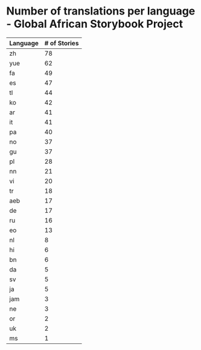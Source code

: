# Number of translations per language - Global African Storybook Project

Language | # of Stories
-------- | ------------
zh | 78
yue | 62
fa | 49
es | 47
tl | 44
ko | 42
ar | 41
it | 41
pa | 40
no | 37
gu | 37
pl | 28
nn | 21
vi | 20
tr | 18
aeb | 17
de | 17
ru | 16
eo | 13
nl | 8
hi | 6
bn | 6
da | 5
sv | 5
ja | 5
jam | 3
ne | 3
or | 2
uk | 2
ms | 1
